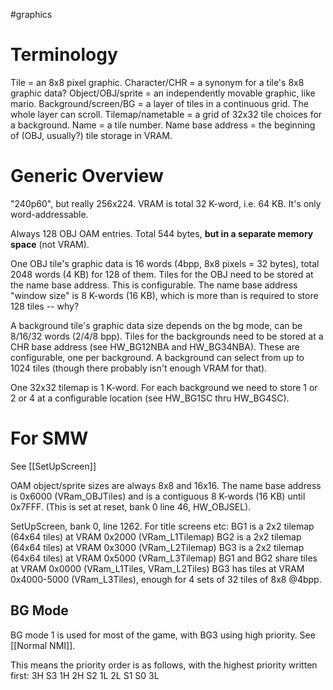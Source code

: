 #graphics

# Terminology

Tile = an 8x8 pixel graphic.
Character/CHR = a synonym for a tile's 8x8 graphic data?
Object/OBJ/sprite = an independently movable graphic, like mario.
Background/screen/BG = a layer of tiles in a continuous grid. The whole layer can scroll.
Tilemap/nametable = a grid of 32x32 tile choices for a background.
Name = a tile number.
Name base address = the beginning of (OBJ, usually?) tile storage in VRAM.

# Generic Overview

"240p60", but really 256x224.
VRAM is total 32 K-word, i.e. 64 KB. It's only word-addressable.

Always 128 OBJ OAM entries. Total 544 bytes, **but in a separate memory space** (not VRAM).

One OBJ tile's graphic data is 16 words (4bpp, 8x8 pixels = 32 bytes), total 2048 words (4 KB) for 128 of them.
Tiles for the OBJ need to be stored at the name base address. This is configurable.
The name base address "window size" is 8 K-words (16 KB), which is more than is required to store 128 tiles -- why?

A background tile's graphic data size depends on the bg mode, can be 8/16/32 words (2/4/8 bpp).
Tiles for the backgrounds need to be stored at a CHR base address (see HW_BG12NBA and HW_BG34NBA). These are configurable, one per background. A background can select from up to 1024 tiles (though there probably isn't enough VRAM for that).

One 32x32 tilemap is 1 K-word. For each background we need to store 1 or 2 or 4 at a configurable location (see HW_BG1SC thru HW_BG4SC).

# For SMW

See [[SetUpScreen]]

OAM object/sprite sizes are always 8x8 and 16x16.
The name base address is 0x6000 (VRam_OBJTiles) and is a contiguous 8 K-words (16 KB) until 0x7FFF.
(This is set at reset, bank 0 line 46, HW_OBJSEL).

SetUpScreen, bank 0, line 1262. For title screens etc:
BG1 is a 2x2 tilemap (64x64 tiles) at VRAM 0x2000 (VRam_L1Tilemap)
BG2 is a 2x2 tilemap (64x64 tiles) at VRAM 0x3000 (VRam_L2Tilemap)
BG3 is a 2x2 tilemap (64x64 tiles) at VRAM 0x5000 (VRam_L3Tilemap)
BG1 and BG2 share tiles at VRAM 0x0000 (VRam_L1Tiles, VRam_L2Tiles)
BG3 has tiles at VRAM 0x4000-5000 (VRam_L3Tiles), enough for 4 sets of 32 tiles of 8x8 @4bpp.

## BG Mode

BG mode 1 is used for most of the game, with BG3 using high priority. See [[Normal NMI]].

This means the priority order is as follows, with the highest priority written first:
3H S3 1H 2H S2 1L 2L S1 S0 3L